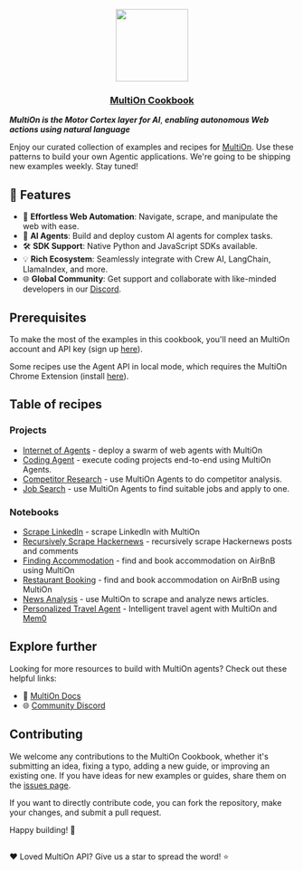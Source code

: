 <p align="center">
  <a href="https://multion.ai">
    <img src="https://www.multion.ai/img/0a2c2620-8f0c-4f97-ada2-d78daefd1bac/api.jpg?fm=webp&q=95&fit=max&crop=3097%2C2066%2C0%2C384&w=2000" height="128">
    <h3 align="center">MultiOn Cookbook</h3>
  </a>
</p>

***MultiOn is the Motor Cortex layer for AI***, ***enabling autonomous Web actions using natural language***

Enjoy our curated collection of examples and recipes for [MultiOn](https://www.multion.ai/api). Use these patterns to build your own Agentic applications. We're going to be shipping new examples weekly. Stay tuned!

## 🌟 Features
- 🚀 **Effortless Web Automation**: Navigate, scrape, and manipulate the web with ease.
- 🤖 **AI Agents**: Build and deploy custom AI agents for complex tasks.
- 🛠 **SDK Support**: Native Python and JavaScript SDKs available.
- 💡 **Rich Ecosystem**: Seamlessly integrate with Crew AI, LangChain, LlamaIndex, and more.
- 🌐 **Global Community**: Get support and collaborate with like-minded developers in our [Discord](https://discord.com/invite/multion).

## Prerequisites

To make the most of the examples in this cookbook, you'll need an MultiOn account and API key (sign up [here](https://app.multion.ai)).

Some recipes use the Agent API in local mode, which requires the MultiOn Chrome Extension (install [here](https://chromewebstore.google.com/detail/multion/ddmjhdbknfidiopmbaceghhhbgbpenmm)).

## Table of recipes

### Projects

- [Internet of Agents](https://github.com/MULTI-ON/cookbook/tree/main/internet-of-agents) - deploy a swarm of web agents with MultiOn
- [Coding Agent](https://github.com/MULTI-ON/cookbook/tree/main/coding-agent) - execute coding projects end-to-end using MultiOn Agents.
- [Competitor Research](https://github.com/MULTI-ON/cookbook/tree/main/competitor-research) - use MultiOn Agents to do competitor analysis.
- [Job Search](https://github.com/MULTI-ON/cookbook/tree/main/job-search) - use MultiOn Agents to find suitable jobs and apply to one.

### Notebooks

- [Scrape LinkedIn](https://github.com/MULTI-ON/cookbook/tree/main/scraping/scrape_linkedin.ipynb) - scrape LinkedIn with MultiOn
- [Recursively Scrape Hackernews](https://github.com/MULTI-ON/cookbook/tree/main/recursive-scraping/recursive_scraping.ipynb) - recursively scrape Hackernews posts and comments
- [Finding Accommodation](https://github.com/MULTI-ON/cookbook/tree/main/accommodation/accommodation.ipynb) - find and book accommodation on AirBnB using MultiOn
- [Restaurant Booking](https://github.com/MULTI-ON/cookbook/tree/main/restaurant-booking/restaurant_booking.ipynb) - find and book accommodation on AirBnB using MultiOn
- [News Analysis](https://github.com/MULTI-ON/cookbook/tree/main/news-digest/news_digest.ipynb) - use MultiOn to scrape and analyze news articles.
- [Personalized Travel Agent](https://github.com/MULTI-ON/cookbook/blob/main/personalized-travel-agent/mem0_travel_agent.ipynb) - Intelligent travel agent with MultiOn and [Mem0](https://mem0.ai)


## Explore further

Looking for more resources to build with MultiOn agents? Check out these helpful links:

- 📜 [MultiOn Docs](https://docs.multion.ai)
- 🌐 [Community Discord](https://discord.com/invite/multion)

## Contributing

We welcome any contributions to the MultiOn Cookbook, whether it's submitting an idea, fixing a typo, adding a new guide, or improving an existing one. If you have ideas for new examples or guides, share them on the [issues page](https://github.com/MULTI-ON/cookbook/issues).

If you want to directly contribute code, you can fork the repository, make your changes, and submit a pull request.

Happy building! 🙌

##

❤️ Loved MultiOn API? Give us a star to spread the word! ⭐️

